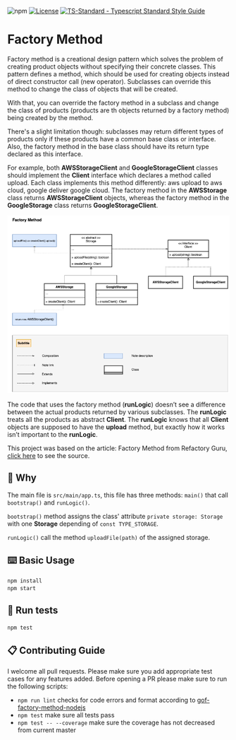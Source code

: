 ![npm](https://badgen.net/npm/v/ts-standard)
[![License](https://badgen.net/github/license/standard/ts-standard)](https://github.com/gof-design-patterns/gof-factory-method-nodejs/edit/main/LICENSE)
[![TS-Standard - Typescript Standard Style Guide](https://badgen.net/badge/code%20style/ts-standard/blue?icon=typescript)](https://github.com/gof-design-patterns/gof-factory-method-nodejs)

# Factory Method

Factory method is a creational design pattern which solves the problem of creating product objects without specifying their concrete classes. This pattern defines a method, which should be used for creating objects instead of direct constructor call (new operator). Subclasses can override this method to change the class of objects that will be created.

With that, you can override the factory method in a subclass and change the class of products (products are th objects returned by a factory method) being created by the method.

There's a slight limitation though: subclasses may return different types of products only if these products have a common base class or interface. Also, the factory method in the base class should have its return type declared as this interface.

For example, both **AWSStorageClient** and **GoogleStorageClient** classes should implement the **Client** interface which declares a method called upload. Each class implements this method differently: aws upload to aws cloud, google deliver google cloud. The factory method in the **AWSStorage** class returns **AWSStorageClient** objects, whereas the factory method in the **GoogleStorage** class returns **GoogleStorageClient**.

![Alt text](Factory-Method.png?raw=true "Factory Method diagram")

The code that uses the factory method (**runLogic**) doesn’t see a difference between the actual products returned by various subclasses. The **runLogic** treats all the products as abstract **Client**. The **runLogic** knows that all **Client** objects are supposed to have the **upload** method, but exactly how it works isn’t important to the **runLogic**.

This project was based on the article: Factory Method from Refactory Guru, [click here](https://refactoring.guru/design-patterns/factory-method) to see the source.

## 🧙 Why

The main file is `src/main/app.ts`, this file has three methods: `main()` that call `bootstrap()` and `runLogic()`.

`bootstrap()` method assigns the class' attribute `private storage: Storage` with one **Storage** depending of `const TYPE_STORAGE`.

`runLogic()` call the method `uploadFile(path)` of the assigned storage.

## ⌨️ Basic Usage

```sh
npm install
npm start
```

## 📜 Run tests

```sh
npm test
```

## 📋 Contributing Guide

I welcome all pull requests. Please make sure you add appropriate test cases for any features
added. Before opening a PR please make sure to run the following scripts:

- `npm run lint` checks for code errors and format according to [gof-factory-method-nodejs](https://github.com/gof-design-patterns/gof-factory-method-nodejs)
- `npm test` make sure all tests pass
- `npm test -- --coverage` make sure the coverage has not decreased from current master

